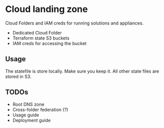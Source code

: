 # Cloud landing zone

Cloud Folders and IAM creds for running solutions and appliances.

- Dedicated Cloud Folder
- Terraform state S3 buckets
- IAM creds for accessing the bucket

## Usage
The statefile is store locally. Make sure you keep it.
All other state files are stored in S3.

## TODOs
 - Root DNS zone
 - Cross-folder federation (?)
 - Usage guide
 - Deployment guide
